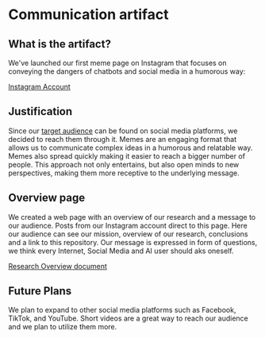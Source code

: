 # Communication artifact

## What is the artifact?
We've launched our first meme page on Instagram that focuses on conveying the dangers of chatbots and social media in a humorous way:

[Instagram Account](https://www.instagram.com/chatgptismybestfriend3?igsh=aW40OXFqZzlpeHYx)


## Justification
Since our [target audience](TargetAudience.md) can be found on social media platforms, we decided to reach them through it. Memes are an engaging format that allows us to communicate complex ideas in a humorous and relatable way. Memes also spread quickly making it easier to reach a bigger number of people. This approach not only entertains, but also open minds to new perspectives, making them more receptive to the underlying message.

## Overview page
We created a web page with an overview of our research and a message to our audience. Posts from our Instagram account direct to this page. Here our audience can see our mission, overview of our research, conclusions and a link to this repository. Our message is expressed in form of questions, we think every Internet, Social Media and AI user should aks oneself.  

[Research Overview document](http://mit-emerging-talent.github.io/2024-group-03-cdsp)


## Future Plans
We plan to expand to other social media platforms such as Facebook, TikTok, and YouTube. Short videos are a great way to reach our audience and we plan to utilize them more.